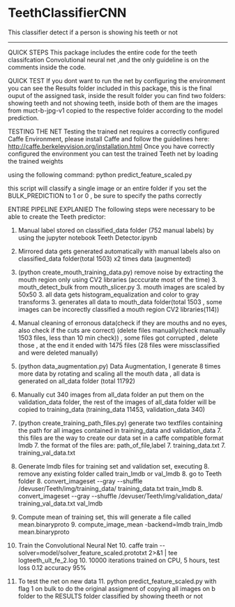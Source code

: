 # TeethClassifierCNN
This classifier detect if a person is showing his teeth or not

--------------------------------
QUICK STEPS
This package includes the entire code for the teeth classifcation Convolutional neural net ,and the only guideline is on the comments inside the code.

QUICK TEST
If you dont want to run the net by configuring the environment you can see the Results folder included in this package, this is the final ouput of the assigned task, inside the result folder you can find two folders: showing teeth and not showing teeth, inside both of them are the images from muct-b-jpg-v1 copied to the respective folder according to the model prediction.

TESTING THE NET
Testing the trained net requires a correctly configured Caffe Environment, please install Caffe and follow the guidelines here:
http://caffe.berkeleyvision.org/installation.html
Once you have correctly configured the environment you can test the trained Teeth net by loading the trained weights

using the following command:
python predict_feature_scaled.py

this script will classify a single image or an entire folder if you set the BULK_PREDICTION to 1 or 0 , be sure to specify the paths correctly



ENTIRE PIPELINE EXPLANIED
The following steps were necessary to be able to create the Teeth predictor:

1. Manual label stored on classified_data folder (752 manual labels) by using the jupyter notebook Teeth Detector.ipynb

2. Mirrored data gets generated automatically with manual labels also on classified_data folder(total 1503) x2 times data (augmented)

3. (python create_mouth_training_data.py) remove noise by extracting the mouth region only using CV2 libraries (acccurate most of the time)
	3. mouth_detect_bulk from mouth_slicer.py
	3. mouth images are scaled by 50x50
	3. all data gets histogram_equalization and color to gray transforms
	3. generates all data to mouth_data folder(total 1503 , some images can be incorectly classified a mouth region CV2 libraries(114))

4. Manual cleaning of erronous data(check if they are mouths and no eyes, also check if the cuts are correct) (delete files manually(check manually 1503 files, less than 10 min check)) , some files got corrupted , delete those , at the end it ended with 1475 files (28 files were missclassified and were deleted manually)

5. (python data_augmentation.py) Data Augmentation, I generate 8 times more data by rotating and scaling all the mouth data , all data is generated on all_data folder (total 11792)

6. Manually cut 340 images from all_data folder an put them on the validation_data folder, the rest of the images of all_data folder will be copied to training_data (training_data 11453, validation_data 340)

7. (python create_training_path_files.py) generate two textfiles containing the path for all images contained in training_data and validation_data
	7. this files are the way to create our data set in a caffe compatible format lmdb
	7. the format of the files are: path_of_file,label
	7. training_data.txt
	7. training_val_data.txt
	
8. Generate lmdb files for training set and validation set, executing
	8. remove any existing folder called train_lmdb or val_lmdb
	8. go to Teeth folder
	8. convert_imageset --gray --shuffle /devuser/Teeth/img/training_data/ training_data.txt train_lmdb
	8. convert_imageset --gray --shuffle /devuser/Teeth/img/validation_data/ training_val_data.txt val_lmdb
	
9. Compute mean of training set, this will generate a file called mean.binaryproto
	9. compute_image_mean -backend=lmdb train_lmdb mean.binaryproto
	
10. Train the Convolutional Neural Net
	10. caffe train --solver=model/solver_feature_scaled.prototxt 2>&1 | tee logteeth_ult_fe_2.log
	10. 10000 iterations trained on CPU, 5 hours, test loss 0.12 accuracy 95%
	
11. To test the net on new data
	11. python predict_feature_scaled.py with flag 1 on bulk to do the original assigment of copying all images on b folder to the RESULTS folder classified by showing theeth or not
	

